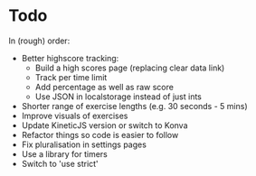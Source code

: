 # Todo

In (rough) order:

- Better highscore tracking:
    - Build a high scores page (replacing clear data link)
    - Track per time limit
    - Add percentage as well as raw score
    - Use JSON in localstorage instead of just ints
- Shorter range of exercise lengths (e.g. 30 seconds - 5 mins)
- Improve visuals of exercises
- Update KineticJS version or switch to Konva
- Refactor things so code is easier to follow
- Fix pluralisation in settings pages
- Use a library for timers
- Switch to 'use strict'
